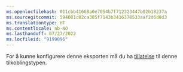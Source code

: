 ```yaml
---
ms.openlocfilehash: 011cbb41668a0e7054b7f712323447b02b18237a
ms.sourcegitcommit: 594081c82ca385f7143b3416378533aaf2d6d0d3
ms.translationtype: HT
ms.contentlocale: nb-NO
ms.lasthandoff: 07/27/2022
ms.locfileid: "9199096"
---
```

For å kunne konfigurere denne eksporten må du ha [tillatelse](../export-destinations.md#set-up-a-new-export) til denne tilkoblingstypen.